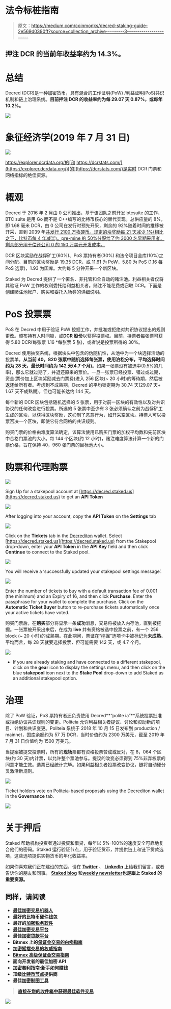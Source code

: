 # 法令标桩指南

> 原文：<https://medium.com/coinmonks/decred-staking-guide-2e569d0390ff?source=collection_archive---------3----------------------->

## 押注 DCR 的当前年收益率约为 14.3%。

# **总结**

Decred (DCR)是一种加密货币，具有混合的工作证明(PoW) /利益证明(PoS)共识机制和链上治理系统。**目前押注 DCR 的收益率约为每 29.07 天 0.87%，或每年 10.2%。**

![](img/015604b414570306362013cd3ab93b58.png)

# 象征经济学(2019 年 7 月 31 日)

![](img/492a23f08bb03fd66747aac6febeaf6d.png)

https://explorer.dcrdata.org/的[和 https://dcrstats.com/](https://explorer.dcrdata.org/)[的](https://dcrstats.com/)是实时 DCR 门票和网络指标的绝佳资源。

# 概观

Decred 于 2016 年 2 月由 0 公司推出，基于该团队之前开发 btcsuite 的工作，BTC suite 是用 Go 而不是 C++编写的比特币核心的替代实现。总供应量的 8%，即 1.68 毫米 DCR，由 0 公司在发行时预先开采，剩余的 92%随着时间的推移被开采，直到 2039 年[共发行 2100 万枚硬币。规定的块奖励每 21 天减少 1%(相比之下，比特币每 4 年减半)。pre-mine 的 50%分配给了约 3000 名早期采用者，剩余部分用于偿还公司 0 的 150 万美元开发成本。](https://dcrstats.com/subsidy)

DCR 区块奖励在战俘矿工(60%)、PoS 票持有者(30%) 和法令项目金库(10%)之间分配。目前的区块奖励是 19.35 DCR，或 11.61 为 PoW，5.80 为 PoS (1.16 每 PoS 选票)，1.93 为国库。大约每 5 分钟开采一个新区块。

Staked 为 Decred 提供了一个匿名、非托管和全自动的赌注池。利益相关者仅将其验证 PoW 工作的权利委托给利益相关者。赌注不能花费或窃取 DCR。下面是创建赌注池帐户、购买和委托入场券的详细说明。

# **PoS 投票票**

PoS 在 Decred 中用于验证 PoW 挖掘工作，并批准或拒绝对共识协议提出的规则更改。颁布持有人时间锁，或**DCR 股份**以获得投票权。目前，持票者每张票可获得 5.80 DCR(每张票 1.16 *每张票 5 张)，或者说是投票所得的 30%。

Decred 使用抽奖系统，根据块头中包含的伪随机性，从池中为一个块选择活动的投票单。**从当前 40，820 张票中随机选择每张票，使用泊松分布，平均选择时间约为 28 天，最长时间约为 142 天(4.7 个月)**。如果一张票没有被选中(0.5%的几率)，那么它就过期了，并退还原来的票价。一旦一张票已经投票、错过或过期，资金(票价加上区块奖励减去门票费)进入 256 区块(~ 20 小时)的等待期，然后被返还给所有者。考虑到不成熟期，Decred 的平均锁定期为 30.74 天(29.07 天+ 1.67 天不成熟期)，但也可能长达约 144 天。

每个新的 DCR 区块包括随机选择的 5 张票，用于对前一区块的有效性以及对共识协议的任何改变进行投票。所选的 5 张票中至少有 3 张必须确认之前为战俘矿工生成的区块，以获得区块奖励，这抑制了恶意行为，如开采空区块。持票人可以投票否决一个区块，即使它符合网络的共识规则。

购买门票的价格由难度算法确定，该算法使用已购买门票的加权平均数和先前区块中合格门票池的大小。每 144 个区块(约 12 小时)，赌注难度算法计算一个新的门票价格，旨在保持 40，960 张门票的目标池大小。

# **购票和代理购票**

![](img/491130ba5f9284c319bccd92d8b21da3.png)

Sign Up for a stakepool account at [https://decred.staked.us](https://decred.staked.us) to get an **API Token**

![](img/eaff7a231b09842e8a1caa56eb768f17.png)

After logging into your account, copy the **API Token** on the **Settings** tab

![](img/ef5cdfa2a2c4349a0d260577f69122b7.png)

Click on the **Tickets** tab in the [Decrediton](https://www.decred.org/downloads/) wallet. Select [https://decred.staked.us](https://decred.staked.us) from the Stakepool drop-down, enter your **API Token** in the **API Key** field and then click **Continue** to connect to the Staked pool.

![](img/813c2841fa61be1ad93f1dba225077a1.png)

You will receive a ‘successfully updated your stakepool settings message’.

![](img/453e7e887116b071ce70bbc3035d531c.png)

Enter the number of tickets to buy with a default transaction fee of 0.001 (the minimum) and an Expiry of 16, and then click **Purchase**. Enter the passphrase for your wallet to complete the purchase. Click on the **Automatic Ticket Buyer** button to re-purchase tickets automatically once your active tickets have voted.

购买门票后，在**购买**部分将显示一条**成功**消息，交易将被放入内存池，直到被挖掘。一张票被开采出来后，在成为 **live** 并有资格被选中投票之前，有一个 256 block (~ 20 小时)的成熟期。在此期间，票证在“挖掘”选项卡中被标记为**未成熟**。平均而言，每 28 天就要选择投票，但可能需要 142 天，或 4.7 个月。

![](img/243b51cddae986f6d64a3ba26c93905f.png)

* If you are already staking and have connected to a different stakepool, click on the **gear** icon to display the settings menu, and then click on the blue **stakepool** icon next to the **Stake Pool** drop-down to add Staked as an additional stakepool option.

# **治理**

除了 PoW 验证，PoS 票持有者还负责使用 Decred**“polite ia”**系统投票批准或拒绝协议共识规则的变更。Politeia 允许利益相关者提议、讨论和资助新的项目、计划和共识变更。Politeia 系统于 2018 年 10 月 15 日发布到 production / mainnet，国库余额约为 57 万 DCR，当时价值约为 2300 万美元，截至 2019 年 7 月 31 日价值约为 1500 万美元。

当提案被提交投票时，所有的**现场**票都有资格投票赞成或反对，在 8，064 个区块(约 30 天)内计票，以允许整个票池参与。提议的改变必须得到 75%非弃权票的同意才能生效。选票已经统计完毕。如果利益相关者投票改变协议，链将自动硬分叉激活新规则。

![](img/50e63f48c83be72307b55deff2a5a4ba.png)

Ticket holders vote on Politeia-based proposals using the Decrediton wallet in the **Governance** tab.

![](img/d7fe13526a6a30519e51bf9083b400cf.png)

# **关于押后**

Staked 帮助机构投资者通过投资和借贷，每年以 5%-100%的速度安全可靠地复合他们的密码。Staked 运行验证节点，用于验证货币，并提供链上和链下贷款选项，这些选项提供实物货币的年化收益率。

如果你喜欢我们正在建设的东西，请在 [**Twitter**](https://twitter.com/staked_us) 、 [**LinkedIn**](https://www.linkedin.com/company/staked) 上给我们留言，或者告诉你的朋友和同事。 [**Staked blog**](/@staked) 和[**weekly newsletter**](https://staked.substack.com/)**也是跟上 Staked 的重要资源。**

## ****同样，请阅读****

*   **[最佳加密交易机器人](/coinmonks/whats-the-best-crypto-trading-bot-in-2020-top-8-bitcoin-trading-bot-c16adeb13317)**
*   **最好的比特币[硬件钱包](/coinmonks/the-best-cryptocurrency-hardware-wallets-of-2020-e28b1c124069?source=friends_link&sk=324dd9ff8556ab578d71e7ad7658ad7c)**
*   **最好的[加密税务软件](/coinmonks/best-crypto-tax-tool-for-my-money-72d4b430816b)**
*   **[最佳加密交易平台](/coinmonks/the-best-crypto-trading-platforms-in-2020-the-definitive-guide-updated-c72f8b874555)**
*   **最佳[加密贷款平台](/coinmonks/top-5-crypto-lending-platforms-in-2020-that-you-need-to-know-a1b675cec3fa)**
*   **Bitmex 上的[保证金交易的白痴指南](/coinmonks/the-idiots-guide-to-margin-trading-on-bitmex-dbbd7742c6fc?source=friends_link&sk=7bfa99d2a181142510c8442c8ddb0786)**
*   **[加密摇摆交易的权威指南](/coinmonks/the-definitive-guide-to-crypto-swing-trading-7e4af6496d4d?source=friends_link&sk=70448050bd9323b42f63bfc0bb1e60d1)**
*   **[Bitmex 高级保证金交易指南](/coinmonks/bitmex-advanced-margin-trading-guide-2270c195ce25?source=friends_link&sk=1d986cca731f5084b9a2db4a4bc4a7ad)**
*   **面向开发者的最佳加密 API**
*   **[加密套利](/coinmonks/crypto-arbitrage-guide-how-to-make-money-as-a-beginner-62bfe5c868f6)指南:新手如何赚钱**
*   **顶级[比特币节点](https://blog.coincodecap.com/bitcoin-node-solutions)提供商**
*   **最佳[加密制图工具](/coinmonks/what-are-the-best-charting-platforms-for-cryptocurrency-trading-85aade584d80)**

> **[直接在您的收件箱中获得最佳软件交易](https://coincodecap.com?utm_source=coinmonks)**

**[![](img/160ce73bd06d46c2250251e7d5969f9d.png)](https://coincodecap.com?utm_source=coinmonks)**